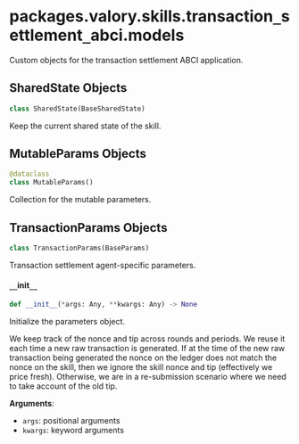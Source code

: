 <a id="packages.valory.skills.transaction_settlement_abci.models"></a>

# packages.valory.skills.transaction`_`settlement`_`abci.models

Custom objects for the transaction settlement ABCI application.

<a id="packages.valory.skills.transaction_settlement_abci.models.SharedState"></a>

## SharedState Objects

```python
class SharedState(BaseSharedState)
```

Keep the current shared state of the skill.

<a id="packages.valory.skills.transaction_settlement_abci.models.MutableParams"></a>

## MutableParams Objects

```python
@dataclass
class MutableParams()
```

Collection for the mutable parameters.

<a id="packages.valory.skills.transaction_settlement_abci.models.TransactionParams"></a>

## TransactionParams Objects

```python
class TransactionParams(BaseParams)
```

Transaction settlement agent-specific parameters.

<a id="packages.valory.skills.transaction_settlement_abci.models.TransactionParams.__init__"></a>

#### `__`init`__`

```python
def __init__(*args: Any, **kwargs: Any) -> None
```

Initialize the parameters object.

We keep track of the nonce and tip across rounds and periods.
We reuse it each time a new raw transaction is generated. If
at the time of the new raw transaction being generated the nonce
on the ledger does not match the nonce on the skill, then we ignore
the skill nonce and tip (effectively we price fresh). Otherwise, we
are in a re-submission scenario where we need to take account of the
old tip.

**Arguments**:

- `args`: positional arguments
- `kwargs`: keyword arguments

